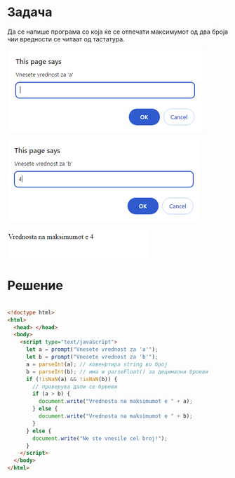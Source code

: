 # Задача

Да се напише програма со која ќе се отпечати максимумот од два броја чии вредности се читаат од тастатура.

![image](img/screen1.png)

![image](img/screen2.png)

![image](img/screen3.png)



# Решение
```html

<!doctype html>
<html>
  <head> </head>
  <body>
    <script type="text/javascript">
      let a = prompt("Vnesete vrednost za 'a'");
      let b = prompt("Vnesete vrednost za 'b'");
      a = parseInt(a); // ковенртира string во број
      b = parseInt(b); // има и parseFloat() за децимални броеви
      if (!isNaN(a) && !isNaN(b)) {
        // проверува дали се броеви
        if (a > b) {
          document.write("Vrednosta na maksimumot e " + a);
        } else {
          document.write("Vrednosta na maksimumot e " + b);
        }
      } else {
        document.write("Ne ste vnesile cel broj!");
      }
    </script>
  </body>
</html>

```
